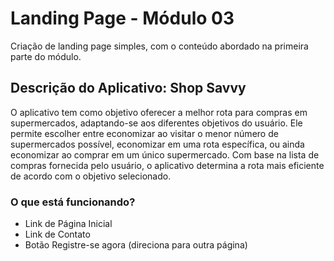 # Landing Page - Módulo 03

Criação de landing page simples, com o conteúdo abordado na primeira parte do módulo.

## Descrição do Aplicativo: Shop Savvy

O aplicativo tem como objetivo oferecer a melhor rota para compras em supermercados, adaptando-se aos diferentes objetivos do usuário. Ele permite escolher entre economizar ao visitar o menor número de supermercados possível, economizar em uma rota específica, ou ainda economizar ao comprar em um único supermercado. Com base na lista de compras fornecida pelo usuário, o aplicativo determina a rota mais eficiente de acordo com o objetivo selecionado.

### O que está funcionando?

- Link de Página Inicial
- Link de Contato
- Botão Registre-se agora (direciona para outra página)